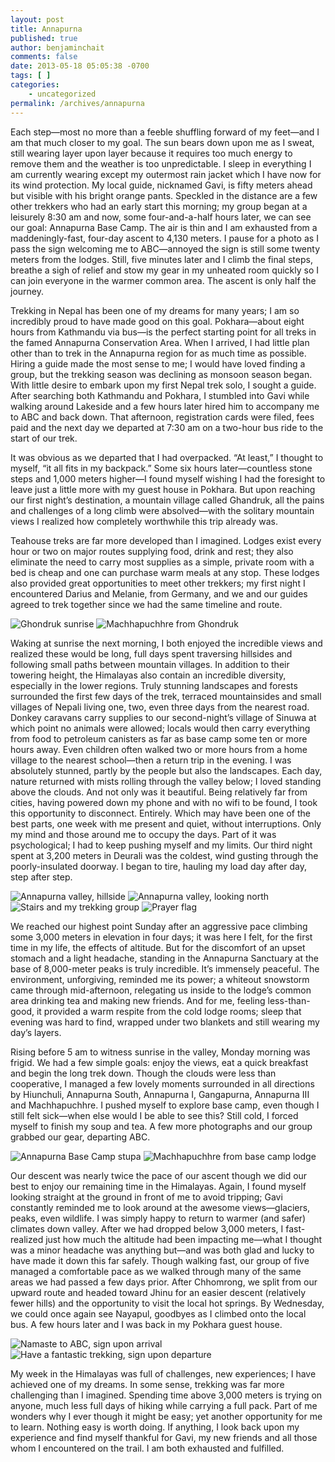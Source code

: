 ```yaml
---
layout: post
title: Annapurna
published: true
author: benjaminchait
comments: false
date: 2013-05-18 05:05:38 -0700
tags: [ ]
categories:
    - uncategorized
permalink: /archives/annapurna
---
```

Each step—most no more than a feeble shuffling forward of my feet—and I am that much closer to my goal. The sun bears down upon me as I sweat, still wearing layer upon layer because it requires too much energy to remove them and the weather is too unpredictable. I sleep in everything I am currently wearing except my outermost rain jacket which I have now for its wind protection. My local guide, nicknamed Gavi, is fifty meters ahead but visible with his bright orange pants. Speckled in the distance are a few other trekkers who had an early start this morning; my group began at a leisurely 8:30 am and now, some four-and-a-half hours later, we can see our goal: Annapurna Base Camp. The air is thin and I am exhausted from a maddeningly-fast, four-day ascent to 4,130 meters. I pause for a photo as I pass the sign welcoming me to ABC—annoyed the sign is still some twenty meters from the lodges. Still, five minutes later and I climb the final steps, breathe a sigh of relief and stow my gear in my unheated room quickly so I can join everyone in the warmer common area. The ascent is only half the journey.

Trekking in Nepal has been one of my dreams for many years; I am so incredibly proud to have made good on this goal. Pokhara—about eight hours from Kathmandu via bus—is the perfect starting point for all treks in the famed Annapurna Conservation Area. When I arrived, I had little plan other than to trek in the Annapurna region for as much time as possible. Hiring a guide made the most sense to me; I would have loved finding a group, but the trekking season was declining as monsoon season began. With little desire to embark upon my first Nepal trek solo, I sought a guide. After searching both Kathmandu and Pokhara, I stumbled into Gavi while walking around Lakeside and a few hours later hired him to accompany me to ABC and back down. That afternoon, registration cards were filed, fees paid and the next day we departed at 7:30 am on a two-hour bus ride to the start of our trek.

It was obvious as we departed that I had overpacked. “At least,” I thought to myself, “it all fits in my backpack.” Some six hours later—countless stone steps and 1,000 meters higher—I found myself wishing I had the foresight to leave just a little more with my guest house in Pokhara. But upon reaching our first night’s destination, a mountain village called Ghandruk, all the pains and challenges of a long climb were absolved—with the solitary mountain views I realized how completely worthwhile this trip already was.

Teahouse treks are far more developed than I imagined. Lodges exist every hour or two on major routes supplying food, drink and rest; they also eliminate the need to carry most supplies as a simple, private room with a bed is cheap and one can purchase warm meals at any stop. These lodges also provided great opportunities to meet other trekkers; my first night I encountered Darius and Melanie, from Germany, and we and our guides agreed to trek together since we had the same timeline and route.

![Ghondruk sunrise][1] 
![Machhapuchhre from Ghondruk][2] 

Waking at sunrise the next morning, I both enjoyed the incredible views and realized these would be long, full days spent traversing hillsides and following small paths between mountain villages. In addition to their towering height, the Himalayas also contain an incredible diversity, especially in the lower regions. Truly stunning landscapes and forests surrounded the first few days of the trek, terraced mountainsides and small villages of Nepali living one, two, even three days from the nearest road. Donkey caravans carry supplies to our second-night’s village of Sinuwa at which point no animals were allowed; locals would then carry everything from food to petroleum canisters as far as base camp some ten or more hours away. Even children often walked two or more hours from a home village to the nearest school—then a return trip in the evening. I was absolutely stunned, partly by the people but also the landscapes. Each day, nature returned with mists rolling through the valley below; I loved standing above the clouds. And not only was it beautiful. Being relatively far from cities, having powered down my phone and with no wifi to be found, I took this opportunity to disconnect. Entirely. Which may have been one of the best parts, one week with me present and quiet, without interruptions. Only my mind and those around me to occupy the days. Part of it was psychological; I had to keep pushing myself and my limits. Our third night spent at 3,200 meters in Deurali was the coldest, wind gusting through the poorly-insulated doorway. I began to tire, hauling my load day after day, step after step.

![Annapurna valley, hillside][3] 
![Annapurna valley, looking north][4] 
![Stairs and my trekking group][5] 
![Prayer flag][6] 

We reached our highest point Sunday after an aggressive pace climbing some 3,000 meters in elevation in four days; it was here I felt, for the first time in my life, the effects of altitude. But for the discomfort of an upset stomach and a light headache, standing in the Annapurna Sanctuary at the base of 8,000-meter peaks is truly incredible. It’s immensely peaceful. The environment, unforgiving, reminded me its power; a whiteout snowstorm came through mid-afternoon, relegating us inside to the lodge’s common area drinking tea and making new friends. And for me, feeling less-than-good, it provided a warm respite from the cold lodge rooms; sleep that evening was hard to find, wrapped under two blankets and still wearing my day’s layers.

Rising before 5 am to witness sunrise in the valley, Monday morning was frigid. We had a few simple goals: enjoy the views, eat a quick breakfast and begin the long trek down. Though the clouds were less than cooperative, I managed a few lovely moments surrounded in all directions by Hiunchuli, Annapurna South, Annapurna I, Gangapurna, Annapurna III and Machhapuchhre. I pushed myself to explore base camp, even though I still felt sick—when else would I be able to see this? Still cold, I forced myself to finish my soup and tea. A few more photographs and our group grabbed our gear, departing ABC.

![Annapurna Base Camp stupa][7] 
![Machhapuchhre from base camp lodge][8] 

Our descent was nearly twice the pace of our ascent though we did our best to enjoy our remaining time in the Himalayas. Again, I found myself looking straight at the ground in front of me to avoid tripping; Gavi constantly reminded me to look around at the awesome views—glaciers, peaks, even wildlife. I was simply happy to return to warmer (and safer) climates down valley. After we had dropped below 3,000 meters, I fast-realized just how much the altitude had been impacting me—what I thought was a minor headache was anything but—and was both glad and lucky to have made it down this far safely. Though walking fast, our group of five managed a comfortable pace as we walked through many of the same areas we had passed a few days prior. After Chhomrong, we split from our upward route and headed toward Jhinu for an easier descent (relatively fewer hills) and the opportunity to visit the local hot springs. By Wednesday, we could once again see Nayapul, goodbyes as I climbed onto the local bus. A few hours later and I was back in my Pokhara guest house.

![Namaste to ABC, sign upon arrival][9] 
![Have a fantastic trekking, sign upon departure][10] 

My week in the Himalayas was full of challenges, new experiences; I have achieved one of my dreams. In some sense, trekking was far more challenging than I imagined. Spending time above 3,000 meters is trying on anyone, much less full days of hiking while carrying a full pack. Part of me wonders why I ever though it might be easy; yet another opportunity for me to learn. Nothing easy is worth doing. If anything, I look back upon my experience and find myself thankful for Gavi, my new friends and all those whom I encountered on the trail. I am both exhausted and fulfilled.

 [1]: /wp-content/uploads/media/img/2013/05-wp/20130520-221307.jpg
 [2]: /wp-content/uploads/media/img/2013/05-wp/20130520-221343.jpg
 [3]: /wp-content/uploads/media/img/2013/05-wp/20130520-221416.jpg
 [4]: /wp-content/uploads/media/img/2013/05-wp/20130520-221532.jpg
 [5]: /wp-content/uploads/media/img/2013/05-wp/20130520-221643.jpg
 [6]: /wp-content/uploads/media/img/2013/05-wp/20130520-221929.jpg
 [7]: /wp-content/uploads/media/img/2013/05-wp/20130520-222046.jpg
 [8]: /wp-content/uploads/media/img/2013/05-wp/20130520-222204.jpg
 [9]: /wp-content/uploads/media/img/2013/05-wp/20130520-222412.jpg
 [10]: /wp-content/uploads/media/img/2013/05-wp/20130520-222552.jpg